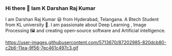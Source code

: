 ### Hi there 👋  Iam K Darshan Raj Kumar

<!--
**darshan337/darshan337** is a ✨ _special_ ✨ repository because its `README.md` (this file) appears on your GitHub profile.

y working on
y working on
- 🔭 I’m currently working on ...
- 🌱 I’m currently learning ...
- 👯 I’m looking to collaborate on ...
- 🤔 I’m looking for help with ...
- 💬 Ask me about ...
- 📫 How to reach me: ...
- 😄 Pronouns: ...
- ⚡ Fun fact: ...
-->
I am Darshan Raj Kumar 😃 from Hyderabad, Telangana. A Btech Student from KL university 🏫. I am passionate about Deep Learning , Image Processing 🖼️ and creating open-source software and Artificial intelligence.

https://user-images.githubusercontent.com/5713670/87202985-820dcb80-c2b6-11ea-9f56-7ec461c497c3.gif
